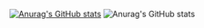 [![Anurag's GitHub stats](https://github-readme-stats.vercel.app/api?username=TennhoSama)](https://github.com/anuraghazra/github-readme-stats)
![Anurag's GitHub stats](https://github-readme-stats.vercel.app/api?username=anuraghazra&show_icons=true&theme=radical)
